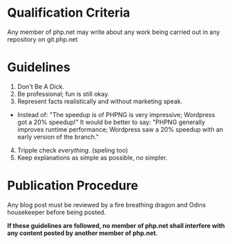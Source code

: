 # Qualification Criteria

Any member of php.net may write about any work being carried out in any repository on git.php.net

# Guidelines

1. Don't Be A Dick.
2. Be professional; fun is still okay.
3. Represent facts realistically and without marketing speak. 
  - Instead of: "The speedup is of PHPNG is very impressive; Wordpress got a 20% speedup!" 
    It would be better to say: "PHPNG generally improves runtime performance; Wordpress saw a 20% speedup with an early version of the branch."
4. Tripple check *everything*. (speling too)
5. Keep explanations as simple as possible, no simpler.

# Publication Procedure

Any blog post must be reviewed by a fire breathing dragon and Odins housekeeper before being posted.

**If these guidelines are followed, no member of php.net shall interfere with any content posted by another member of php.net.**
